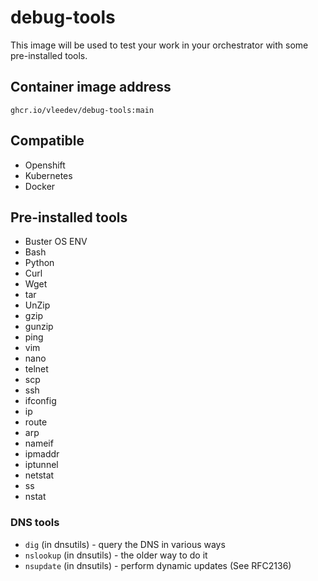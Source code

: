 # debug-tools
This image will be used to test your work in your orchestrator with some pre-installed tools.
## Container image address
```
ghcr.io/vleedev/debug-tools:main
```

## Compatible

- Openshift
- Kubernetes
- Docker

## Pre-installed tools
- Buster OS ENV
- Bash
- Python
- Curl
- Wget
- tar
- UnZip
- gzip
- gunzip
- ping
- vim
- nano
- telnet
- scp
- ssh
- ifconfig
- ip
- route
- arp
- nameif
- ipmaddr
- iptunnel
- netstat
- ss
- nstat
### DNS tools
- `dig` (in dnsutils) - query the DNS in various ways
- `nslookup` (in dnsutils) - the older way to do it
- `nsupdate` (in dnsutils) - perform dynamic updates (See RFC2136)